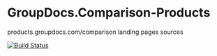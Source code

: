 # GroupDocs.Comparison-Products
products.groupdocs.com/comparison landing pages sources

[![Build Status](https://travis-ci.com/groupdocs-comparison/GroupDocs.Comparison-Products.svg?branch=master)](https://travis-ci.com/groupdocs-comparison/GroupDocs.Comparison-Products)
